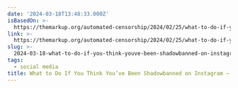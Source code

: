 ```yaml
---
date: '2024-03-18T13:48:33.000Z'
isBasedOn: >-
  https://themarkup.org/automated-censorship/2024/02/25/what-to-do-if-you-think-youve-been-shadowbanned-on-instagram
link: >-
  https://themarkup.org/automated-censorship/2024/02/25/what-to-do-if-you-think-youve-been-shadowbanned-on-instagram
slug: >-
  2024-03-18-what-to-do-if-you-think-youve-been-shadowbanned-on-instagram-the-markup
tags:
  - social media
title: What to Do If You Think You’ve Been Shadowbanned on Instagram – The Markup
---
```


